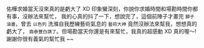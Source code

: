 佑樺求婚當天沒來真的是虧大了 XD 印象蠻深刻，你說你求婚時間和場勘時間你都有事，沒辦法來幫忙，
我的心真的抖了一下，想說完了，這個前陣子才畫完 `獅子油畫`，曾去 `以色列` 洗滌自我歷練藝術氣息的 `藝術大神` 
竟然沒辦法來幫我，想想真的虧大了， `鼎泰豐白請了`。但場勘當天你還是有來幫忙，我真的超感動 XD
真的喔～! 謝謝你很有義氣的幫忙我 ~~


